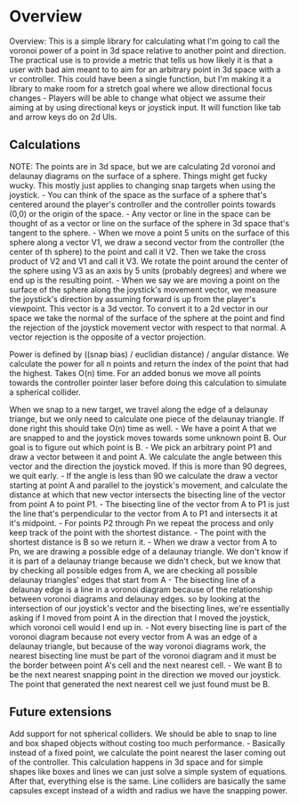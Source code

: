 # Overview

Overview: This is a simple library for calculating what I'm going to call the voronoi power of a point in 3d space relative to another point and direction. The practical use is to provide a metric that tells us how likely it is that a user with bad aim meant to to aim for an arbitrary point in 3d space with a vr controller. This could have been a single function, but I'm making it a library to make room for a stretch goal where we allow directional focus changes - Players will be able to change what object we assume their aiming at by using directional keys or joystick input. It will function like tab and arrow keys do on 2d UIs.

## Calculations

NOTE: The points are in 3d space, but we are calculating 2d voronoi and delaunay diagrams on the surface of a sphere. Things might get fucky wucky. This mostly just applies to changing snap targets when using the joystick.
    - You can think of the space as the surface of a sphere that's centered around the player's controller and the controller points towards (0,0) or the origin of the space.
    - Any vector or line in the space can be thought of as a vector or line on the surface of the sphere in 3d space that's tangent to the sphere.
    - When we move a point 5 units on the surface of this sphere along a vector V1, we draw a second vector from the controller (the center of th sphere) to the point and call it V2. Then we take the cross product of V2 and V1 and call it V3. We rotate the point around the center of the sphere using V3 as an axis by 5 units (probably degrees) and where we end up is the resulting point.
    - When we say we are moving a point on the surface of the sphere along the joystick's movement vector, we measure the joystick's direction by assuming forward is up from the player's viewpoint. This vector is a 3d vector. To convert it to a 2d vector in our space we take the normal of the surface of the sphere at the point and find the rejection of the joystick movement vector with respect to that normal. A vector rejection is the opposite of a vector projection.

Power is defined by ((snap bias) / euclidian distance) / angular distance. We calculate the power for all n points and return the index of the point that had the highest. Takes O(n) time. For an added bonus we move all points towards the controller pointer laser before doing this calculation to simulate a spherical collider.

When we snap to a new target, we travel along the edge of a delaunay triange, but we only need to calculate one piece of the delaunay triangle. If done right this should take O(n) time as well.
    - We have a point A that we are snapped to and the joystick moves towards some unknown point B. Our goal is to figure out which point is B.
    - We pick an arbitrary point P1 and draw a vector between it and point A. We calculate the angle between this vector and the direction the joystick moved. If this is more than 90 degrees, we quit early.
    - If the angle is less than 90 we calculate the draw a vector starting at point A and parallel to the joystick's movement, and calculate the distance at which that new vector intersects the bisecting line of the vector from point A to point P1.
        - The bisecting line of the vector from A to P1 is just the line that's perpendicular to the vector from A to P1 and intersects it at it's midpoint.
    - For points P2 through Pn we repeat the process and only keep track of the point with the shortest distance.
    - The point with the shortest distance is B so we return it.
        - When we draw a vector from A to Pn, we are drawing a possible edge of a delaunay triangle. We don't know if it is part of a delaunay triange because we didn't check, but we know that by checking all possible edges from A, we are checking all possible delaunay triangles' edges that start from A
        - The bisecting line of a delaunay edge is a line in a voronoi diagram because of the relationship between voronoi diagrams and delaunay edges. so by looking at the intersection of our joystick's vector and the bisecting lines, we're essentially asking if I moved from point A in the direction that I moved the joystick, which voronoi cell would I end up in.
        - Not every bisecting line is part of the voronoi diagram because not every vector from A was an edge of a delaunay triangle, but because of the way voronoi diagrams work, the nearest bisecting line must be part of the voronoi diagram and it must be the border between point A's cell and the next nearest cell.
        - We want B to be the next nearest snapping point in the direction we moved our joystick. The point that generated the next nearest cell we just found must be B.

## Future extensions

Add support for not spherical colliders. We should be able to snap to line and box shaped objects without costing too much performance.
    - Basically instead of a fixed point, we calculate the point nearest the laser coming out of the controller. This calculation happens in 3d space and for simple shapes like boxes and lines we can just solve a simple system of equations. After that, everything else is the same. Line colliders are basically the same capsules except instead of a width and radius we have the snapping power.

